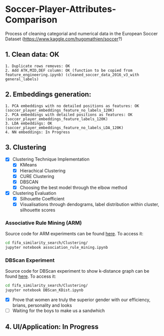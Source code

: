# Soccer-Player-Attributes-Comparison
Process of cleaning categorial and numerical data in the European Soccer Dataset (https://www.kaggle.com/hugomathien/soccer?)

## 1. Clean data: OK 
	1. Duplicate rows removes: OK
	2. Add ATK,MID,DEF column: OK (function to be copied from feature_engineering.ipynb) (cleaned_soccer_data_2016_v3_with general_labels)
## 2. Embeddings generation:
	1. PCA embeddings with no detailed positions as features: OK (soccer_player_embeddings_feature_no_labels_120K)
	2. PCA embeddings with detailed positions as features: OK (soccer_player_embeddings_feature_labels_120K)
	3. LDA embeddings: OK (soccer_player_embeddings_feature_no_labels_LDA_120K)
	4. NN embeddings: In Progress
## 3. Clustering
- [X] Clustering Technique Implementation
	- [x] KMeans
	- [x] Hierachical Clustering
	- [x] CURE Clustering 
	- [X] DBSCAN
	- [x] Choosing the best model through the elbow method
- [x] Clustering Evaluation
	- [x] Silhouette Coefficient
	- [x] Visualisations through dendograms, label distribution within cluster, silhouette scores

### Associative Rule Mining (ARM)
Source code for ARM experiments can be found [here](fifa_similarity_search/Clustering/association_rule_mining.ipynb). To access it:
```bash
cd fifa_similarity_search/Clustering/
jupyter notebook association_rule_mining.ipynb
```

### DBScan Experiment
Source code for DBScan experiment to show k-distance graph can be found [here](fifa_similarity_search/Clustering/DBScan_KDist.ipynb). To access it:
```bash
cd fifa_similarity_search/Clustering/
jupyter notebook DBScan_KDist.ipynb
```
- [x] Prove that women are truly the superior gender with our efficiency, brians, personality and looks
- [ ] Waiting for the boys to make us a sandwhich 
## 4. UI/Application: In Progress
